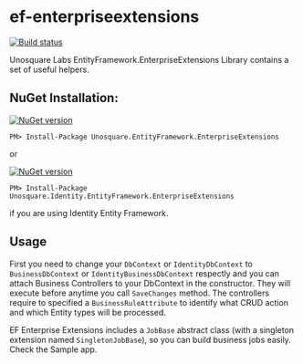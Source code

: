 # ef-enterpriseextensions
[![Build status](https://ci.appveyor.com/api/projects/status/6e5vk7s69ur34nd0?svg=true)](https://ci.appveyor.com/project/geoperez/ef-enterpriseextensions)

Unosquare Labs EntityFramework.EnterpriseExtensions Library contains a set of useful helpers.

NuGet Installation:
-------------------

[![NuGet version](https://badge.fury.io/nu/Unosquare.EntityFramework.EnterpriseExtensions.svg)](https://badge.fury.io/nu/Unosquare.EntityFramework.EnterpriseExtensions)
```
PM> Install-Package Unosquare.EntityFramework.EnterpriseExtensions
```

or

[![NuGet version](https://badge.fury.io/nu/Unosquare.Identity.EntityFramework.EnterpriseExtensions.svg)](https://badge.fury.io/nu/Unosquare.Identity.EntityFramework.EnterpriseExtensions)
```
PM> Install-Package Unosquare.Identity.EntityFramework.EnterpriseExtensions
```

if you are using Identity Entity Framework.

Usage
---

First you need to change your `DbContext` or `IdentityDbContext` to `BusinessDbContext` or `IdentityBusinessDbContext` respectly and you can attach Business Controllers to your DbContext in the constructor. They will execute before anytime you call `SaveChanges` method. The controllers require to specified a `BusinessRuleAttribute` to
identify what CRUD action and which Entity types will be processed.

EF Enterprise Extensions includes a `JobBase` abstract class (with a singleton extension named `SingletonJobBase`), so you can build business jobs easily. Check the Sample app.
